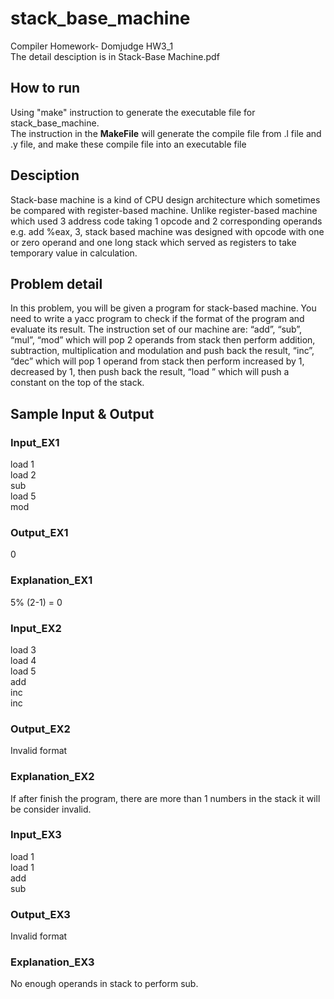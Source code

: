# stack_base_machine
Compiler Homework- Domjudge HW3_1  
The detail desciption is in Stack-Base Machine.pdf
## How to run
Using "make" instruction to generate the executable file for stack_base_machine.  
The instruction in the **MakeFile** will generate the compile file from .l file and .y file, and make these compile file into an executable file

## Desciption
Stack-base machine is a kind of CPU design architecture which sometimes be compared with 
register-based machine. Unlike register-based machine which used 3 address code taking 1 
opcode and 2 corresponding operands e.g. add %eax, 3, stack based machine was designed 
with opcode with one or zero operand and one long stack which served as registers to take 
temporary value in calculation.  

## Problem detail
In this problem, you will be given a program for stack-based machine. You need to write a 
yacc program to check if the format of the program and evaluate its result. The instruction set 
of our machine are: “add”, “sub”, “mul”, “mod” which will pop 2 operands from stack then 
perform addition, subtraction, multiplication and modulation and push back the result, “inc”, 
“dec” which will pop 1 operand from stack then perform increased by 1, decreased by 1, then 
push back the result, “load <number>” which will push a constant <number> on the top of 
the stack.

## Sample Input & Output
### Input_EX1
load 1  
load 2  
sub  
load 5  
mod
### Output_EX1
0
### Explanation_EX1
5% (2-1) = 0
### Input_EX2
load 3  
load 4  
load 5  
add  
inc  
inc  

### Output_EX2
Invalid format
### Explanation_EX2
If after finish the program, there are more than 1 numbers in the stack it will be consider invalid.

### Input_EX3
load 1  
load 1  
add  
sub  
### Output_EX3
Invalid format
### Explanation_EX3
No enough operands in stack to perform sub.
